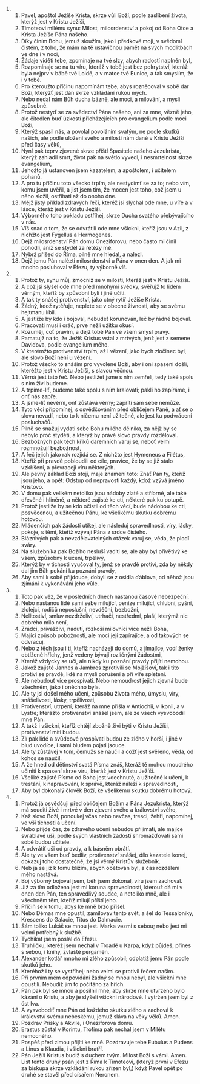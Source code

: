 <ol>
  <li>
    <ol>
      <li>Pavel, apoštol Ježíše Krista, skrze vůli Boží, podle zaslíbení života, kterýž jest v Kristu Ježíši,</li>
      <li>Timoteovi milému synu: Milost, milosrdenství a pokoj od Boha Otce a Krista Ježíše Pána našeho.</li>
      <li>Díky činím Bohu, jemuž sloužím, jako i předkové moji, v svědomí čistém, z toho, že mám na tě ustavičnou pamět na svých modlitbách ve dne i v noci,</li>
      <li>Žádaje viděti tebe, zpomínaje na tvé slzy, abych radostí naplněn byl,</li>
      <li>Rozpomínaje se na tu víru, kteráž v tobě jest bez pokrytství, kteráž byla nejprv v bábě tvé Loidě, a v matce tvé Eunice, a tak smyslím, že i v tobě.</li>
      <li>Pro kteroužto příčinu napomínám tebe, abys rozněcoval v sobě dar Boží, kterýžť jest dán skrze vzkládání rukou mých.</li>
      <li>Nebo nedal nám Bůh ducha bázně, ale moci, a milování, a mysli způsobné.</li>
      <li>Protož nestyď se za svědectví Pána našeho, ani za mne, vězně jeho, ale čitedlen buď úzkostí přicházejících pro evangelium podle moci Boží,</li>
      <li>Kterýž spasil nás, a povolal povoláním svatým, ne podle skutků našich, ale podle uložení svého a milosti nám dané v Kristu Ježíši před časy věků,</li>
      <li>Nyní pak teprv zjevené skrze příští Spasitele našeho Jezukrista, kterýž zahladil smrt, život pak na světlo vyvedl, i nesmrtelnost skrze evangelium,</li>
      <li>Jehožto já ustanoven jsem kazatelem, a apoštolem, i učitelem pohanů.</li>
      <li>A pro tu příčinu toto všecko trpím, ale nestydímť se za to; nebo vím, komu jsem uvěřil, a jist jsem tím, že mocen jest toho, což jsem u něho složil, ostříhati až do onoho dne.</li>
      <li>Mějž jistý příklad zdravých řečí, kteréž jsi slýchal ode mne, u víře a v lásce, kteráž jest v Kristu Ježíši.</li>
      <li>Výborného toho pokladu ostříhej, skrze Ducha svatého přebývajícího v nás.</li>
      <li>Víš snad o tom, že se odvrátili ode mne všickni, kteříž jsou v Azii, z nichžto jest Fygellus a Hermogenes.</li>
      <li>Dejž milosrdenství Pán domu Oneziforovu; nebo často mi činil pohodlí, aniž se styděl za řetězy mé.</li>
      <li>Nýbrž přišed do Říma, pilně mne hledal, a nalezl.</li>
      <li>Dejž jemu Pán nalézti milosrdenství u Pána v onen den. A jak mi mnoho posluhoval v Efezu, ty výborně víš.</li>
    </ol>
  </li>
  <li>
    <ol>
      <li>Protož ty, synu můj, zmocniž se v milosti, kteráž jest v Kristu Ježíši.</li>
      <li>A což jsi slyšel ode mne před mnohými svědky, svěřujž to lidem věrným, kteříž by způsobní byli i jiné učiti.</li>
      <li>A tak ty snášej protivenství, jako ctný rytíř Ježíše Krista.</li>
      <li>Žádný, kdož rytěřuje, neplete se v obecné živnosti, aby se svému hejtmanu líbil.</li>
      <li>A jestliže by kdo i bojoval, nebudeť korunován, leč by řádně bojoval.</li>
      <li>Pracovati musí i oráč, prve nežli užitku okusí.</li>
      <li>Rozuměj, coť pravím, a dejž tobě Pán ve všem smysl pravý.</li>
      <li>Pamatujž na to, že Ježíš Kristus vstal z mrtvých, jenž jest z semene Davidova, podle evangelium mého.</li>
      <li>V kterémžto protivenství trpím, až i vězení, jako bych zločinec byl, ale slovo Boží není u vězení.</li>
      <li>Protož všecko to snáším pro vyvolené Boží, aby i oni spasení došli, kteréžto jest v Kristu Ježíši, s slavou věčnou.</li>
      <li>Věrná jest tato řeč. Nebo jestližeť jsme s ním zemřeli, tedy také spolu s ním živi budeme.</li>
      <li>A trpíme-liť, budeme také spolu s ním kralovati; pakli ho zapíráme, i onť nás zapře.</li>
      <li>A jsme-liť nevěrní, onť zůstává věrný; zapříti sám sebe nemůže.</li>
      <li>Tyto věci připomínej, s osvědčováním před obličejem Páně, a ať se o slova nevadí, nebo to k ničemu není užitečné, ale jest ku podvrácení posluchačů.</li>
      <li>Pilně se snažuj vydati sebe Bohu milého dělníka, za nějž by se nebylo proč styděti, a kterýž by právě slovo pravdy rozděloval.</li>
      <li>Bezbožných pak těch křiků daremních varuj se, neboť velmi rozmnožují bezbožnost,</li>
      <li>A řeč jejich jako rak rozjídá se. Z nichžto jest Hymeneus a Filétus,</li>
      <li>Kteříž při pravdě pobloudili od cíle, pravíce, že by se již stalo vzkříšení, a převracejí víru některých.</li>
      <li>Ale pevný základ Boží stojí, maje znamení toto: Znáť Pán ty, kteříž jsou jeho, a opět: Odstup od nepravosti každý, kdož vzývá jméno Kristovo.</li>
      <li>V domu pak velikém netoliko jsou nádoby zlaté a stříbrné, ale také dřevěné i hliněné, a některé zajisté ke cti, některé pak ku potupě.</li>
      <li>Protož jestliže by se kdo očistil od těch věcí, bude nádobou ke cti, posvěcenou, a užitečnou Pánu, ke všelikému skutku dobrému hotovou.</li>
      <li>Mládenčích pak žádostí utíkej, ale následuj spravedlnosti, víry, lásky, pokoje, s těmi, kteříž vzývají Pána z srdce čistého.</li>
      <li>Bláznivých pak a nevzdělavatelných otázek varuj se, věda, že plodí sváry.</li>
      <li>Na služebníka pak Božího nesluší vaditi se, ale aby byl přívětivý ke všem, způsobný k učení, trpělivý,</li>
      <li>Kterýž by v tichosti vyučoval ty, jenž se pravdě protiví, zda by někdy dal jim Bůh pokání ku poznání pravdy,</li>
      <li>Aby sami k sobě přijdouce, dobyli se z osidla ďáblova, od něhož jsou zjímáni k vykonávání jeho vůle.</li>
    </ol>
  </li>
  <li>
    <ol>
      <li>Toto pak věz, že v posledních dnech nastanou časové nebezpeční.</li>
      <li>Nebo nastanou lidé sami sebe milující, peníze milující, chlubní, pyšní, zlolejci, rodičů neposlušní, nevděční, bezbožní,</li>
      <li>Nelítostiví, smluv nezdrželiví, utrhači, nestředmí, plaší, kterýmž nic dobrého milo není,</li>
      <li>Zrádci, přívažčiví, nadutí, rozkoší milovníci více nežli Boha,</li>
      <li>Mající způsob pobožnosti, ale moci její zapírajíce, a od takových se odvracuj.</li>
      <li>Nebo z těch jsou i ti, kteříž nacházejí do domů, a jímajíce, vodí ženky obtížené hříchy, jenž vedeny bývají rozličnými žádostmi,</li>
      <li>Kteréž vždycky se učí, ale nikdy ku poznání pravdy přijíti nemohou.</li>
      <li>Jakož zajisté Jannes a Jambres zprotivili se Mojžíšovi, tak i tito protiví se pravdě, lidé na mysli porušení a při víře spletení.</li>
      <li>Ale nebudouť více prospívati. Nebo nemoudrost jejich zjevná bude všechněm, jako i oněchno byla.</li>
      <li>Ale ty jsi došel mého učení, způsobu života mého, úmyslu, víry, snášelivosti, lásky, trpělivosti,</li>
      <li>Protivenství, utrpení, kteráž na mne přišla v Antiochii, v Ikonii, a v Lystře; kterážto protivenství snášel jsem, ale ze všech vysvobodil mne Pán.</li>
      <li>A takž i všickni, kteříž chtějí zbožně živi býti v Kristu Ježíši, protivenství míti budou.</li>
      <li>Zlí pak lidé a svůdcové prospívati budou ze zlého v horší, i jiné v blud uvodíce, i sami bludem pojati jsouce.</li>
      <li>Ale ty zůstávej v tom, čemužs se naučil a cožť jest svěřeno, věda, od kohos se naučil.</li>
      <li>A že hned od dětinství svatá Písma znáš, kteráž tě mohou moudrého učiniti k spasení skrze víru, kteráž jest v Kristu Ježíši.</li>
      <li>Všeliké zajisté Písmo od Boha jest vdechnuté, a užitečné k učení, k trestání, k napravování, k správě, kteráž náleží k spravedlnosti,</li>
      <li>Aby byl dokonalý člověk Boží, ke všelikému skutku dobrému hotový.</li>
    </ol>
  </li>
  <li>
    <ol>
      <li>Protož já osvědčuji před obličejem Božím a Pána Jezukrista, kterýž má souditi živé i mrtvé v den zjevení svého a království svého,</li>
      <li>Kaž slovo Boží, ponoukej včas nebo nevčas, tresci, žehři, napomínej, ve vší tichosti a učení.</li>
      <li>Nebo přijde čas, že zdravého učení nebudou přijímati, ale majíce svrablavé uši, podle svých vlastních žádostí shromažďovati sami sobě budou učitele.</li>
      <li>A odvrátíť uši od pravdy, a k básněm obrátí.</li>
      <li>Ale ty ve všem buď bedliv, protivenství snášej, dílo kazatele konej, dokazuj toho dostatečně, že jsi věrný Kristův služebník.</li>
      <li>Neb já se již k tomu blížím, abych obětován byl, a čas rozdělení mého nastává.</li>
      <li>Boj výborný bojoval jsem, běh jsem dokonal, víru jsem zachoval.</li>
      <li>Již za tím odložena jest mi koruna spravedlnosti, kterouž dá mi v onen den Pán, ten spravedlivý soudce, a netoliko mně, ale i všechněm těm, kteříž milují příští jeho.</li>
      <li>Přičiň se k tomu, abys ke mně brzo přišel.</li>
      <li>Nebo Démas mne opustil, zamilovav tento svět, a šel do Tessaloniky, Krescens do Galacie, Titus do Dalmacie.</li>
      <li>Sám toliko Lukáš se mnou jest. Marka vezmi s sebou; nebo jest mi velmi potřebný k službě.</li>
      <li>Tychikať jsem poslal do Efezu.</li>
      <li>Truhličku, kteréž jsem nechal v Troadě u Karpa, když půjdeš, přines s sebou, i knihy, zvláště pergamén.</li>
      <li>Alexander kotlář mnoho mi zlého způsobil; odplatiž jemu Pán podle skutků jeho.</li>
      <li>Kteréhož i ty se vystříhej; nebo velmi se protivil řečem našim.</li>
      <li>Při prvním mém odpovídání žádný se mnou nebyl, ale všickni mne opustili. Nebudiž jim to počítáno za hřích.</li>
      <li>Pán pak byl se mnou a posilnil mne, aby skrze mne utvrzeno bylo kázání o Kristu, a aby je slyšeli všickni národové. I vytržen jsem byl z úst lva.</li>
      <li>A vysvobodíť mne Pán od každého skutku zlého a zachová k království svému nebeskému, jemuž sláva na věky věků. Amen.</li>
      <li>Pozdrav Prišky a Akvile, i Oneziforova domu.</li>
      <li>Erastus zůstal v Korintu, Trofima pak nechal jsem v Milétu nemocného.</li>
      <li>Pospěš před zimou přijíti ke mně. Pozdravuje tebe Eubulus a Pudens a Línus a Klaudia, i všickni bratří.</li>
      <li>Pán Ježíš Kristus budiž s duchem tvým. Milost Boží s vámi. Amen. List tento druhý psán jest z Říma k Timoteovi, (kterýž první v Efezu za biskupa skrze vzkládání rukou zřízen byl,) když Pavel opět po druhé se stavěl před císařem Neronem.</li>
    </ol>
  </li>
</ol>